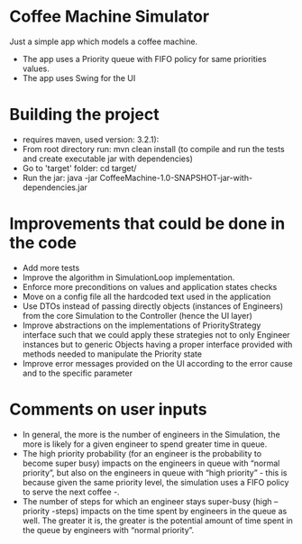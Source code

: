 Coffee Machine Simulator
========================
Just a simple app which models a coffee machine. 

- The app uses a Priority queue with FIFO policy for same priorities values.
- The app uses Swing for the UI

Building the project
========================

- requires maven, used version: 3.2.1):
- From root directory run: mvn clean install (to compile and run the tests and create executable jar with dependencies)
- Go to 'target' folder:  cd target/
- Run the jar: java -jar CoffeeMachine-1.0-SNAPSHOT-jar-with-dependencies.jar


Improvements that could be done in the code
========================

- Add more tests
- Improve the algorithm in SimulationLoop implementation.
- Enforce more preconditions on values and application states checks 
- Move on a config file all the hardcoded text used in the application
- Use DTOs instead of passing directly objects (instances of Engineers) from the core Simulation to the Controller (hence the UI layer)
- Improve abstractions on the implementations of PriorityStrategy interface such that we could apply these strategies not to only Engineer instances but to generic Objects having a proper interface provided with methods needed to manipulate the Priority state
- Improve error messages provided on the UI according to the error cause and to the specific parameter

Comments on user inputs
========================

- In general, the more is the number of engineers in the Simulation, the more is likely for a given engineer to spend greater time in queue.
- The high priority probability (for an engineer is the probability to become super busy) impacts on the engineers in queue with “normal priority”, but also on the engineers in queue with “high priority” - this is because given the same priority level, the simulation uses a FIFO policy to serve the next coffee -.
- The number of steps for which an engineer stays super-busy (high – priority -steps) impacts on the time spent by engineers in the queue as well. The greater it is, the greater is the potential amount of time spent in the queue by engineers with “normal priority”.
